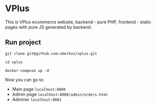 # VPlus
This is VPlus ecommerce website, backend - pure PHP, frontend - static pages with pure JS generated by backend.
## Run project
`git clone git@github.com:vberkoz/vplus.git`

`cd vplus`

`docker-compose up -d`

Now you can go to:
- Main page `localhost:8080`
- Admin page `localhost:8080/admin/orders.html`
- Adminer `localhost:8081`
